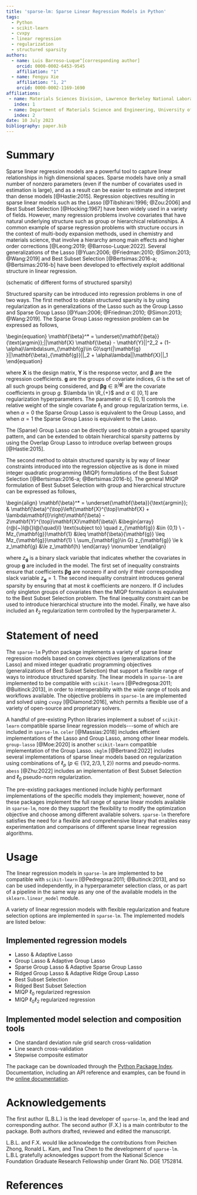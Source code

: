 ```yaml
---
title: 'sparse-lm: Sparse Linear Regression Models in Python'
tags:
  - Python
  - scikit-learn
  - cvxpy
  - linear regression
  - regularization
  - structured sparsity
authors:
  - name: Luis Barroso-Luque^[corresponding author]
    orcid: 0000-0002-6453-9545
    affiliation: "1"
  - name: Fengyu Xie
    affiliation: "1, 2"
    orcid: 0000-0002-1169-1690
affiliations:
 - name: Materials Sciences Division, Lawrence Berkeley National Laboratory, Berkeley CA, 94720, USA
   index: 1
 - name: Department of Materials Science and Engineering, University of California Berkeley, Berkeley CA, 94720, USA
   index: 2
date: 10 July 2023
bibliography: paper.bib
---
```


# Summary

Sparse linear regression models are a powerful tool to capture linear relationships
in high dimensional spaces. Sparse models have only a small number of nonzero parameters
(even if the number of covariates used in estimation is large), and as a result can be
easier to estimate and interpret than dense models [@Hastie:2015]. Regression objectives
resulting in sparse linear models such as the Lasso [@Tibshirani:1996; @Zou:2006] and
Best Subset Selection [@Hocking:1967] have been widely used in a variety of fields.
However, many regression problems involve covariates that have natural underlying
structure such as group or hierarchical relationships. A common example of sparse 
regression problems with structure occurs in the context of multi-body expansion methods,
used in chemistry and materials science, that involve a hierarchy among main effects and
higher order corrections [@Leong:2019; @Barroso-Luque:2022]. Several generalizations of
the Lasso [@Yuan:2006; @Friedman:2010; @Simon:2013; @Wang:2019] and Best Subset Selection
[@Bertsimas:2016-a; @Bertsimas:2016-b] have been developed to effectively exploit
additional structure in linear regression.

(schematic of different forms of structured sparsity)

Structured sparsity can be introduced into regression problems in one of two ways. The
first method to obtain structured sparsity is by using regularization as in
generalizations of the Lasso such as the Group Lasso  and Sparse Group
Lasso [@Yuan:2006; @Friedman:2010; @Simon:2013; @Wang:2019]. The Sparse Group Lasso
regression problem can be expressed as follows,

\begin{equation}
    \mathbf{\beta}^* = \underset{\mathbf{\beta}}{\text{argmin}}\;||\mathbf{X}
    \mathbf{\beta} - \mathbf{Y}||^2_2 + (1-\alpha)\lambda\sum_{\mathbf{g}\in G}\sqrt{|\mathbf{g}
    }||\mathbf{\beta}_{\mathbf{g}}||_2 + \alpha\lambda||\mathbf{X}||_1
\end{equation}

where $\mathbf{X}$ is the design matrix, $\mathbf{Y}$ is the response vector, and
$\mathbf{\beta}$ are  the regression coefficients. $\mathbf{g}$ are the groups of
covariate indices, $G$ is the set of all such groups being considered, and
$\mathbf{\beta}{\mathbf{g}}\in\mathbb{R}^{|\mathbf{g}|}$ are the covariate coefficients
in group $g$. $\lambda \in \R_{+}$ and $\alpha\in[0,1]$  are regularization
hyperparameters. The parameter $\alpha\in[0,1]$ controls the relative weight of the
single covariate $\ell_1$ and group regularization terms, i.e. when $\alpha=0$ the
Sparse Group Lasso is equivalent to the Group Lasso, and when $\alpha=1$ the Sparse
Group Lasso is equivalent to the Lasso.

The (Sparse) Group Lasso can be directly used to obtain a grouped sparsity pattern, and
can be extended to obtain hierarchical sparsity patterns by using the Overlap Group
Lasso to introduce overlap between groups [@Hastie:2015].

The second method to obtain structured sparsity is by way of linear constraints
introduced into the regression objective as is done in mixed integer quadratic
programming (MIQP) formulations of the Best Subset Selection
[@Bertsimas:2016-a; @Bertsimas:2016-b]. The general MIQP formulation of Best Subset
Selection with group and hierarchical structure can be expressed as follows,

\begin{align}
    \mathbf{\beta}^* = \underset{\mathbf{\beta}}{\text{argmin}}\;
    & \mathbf{\beta}^{\top}\left(\mathbf{X}^{\top}\mathbf{X} +
    \lambda\mathbf{I}\right)\mathbf{\beta} - 2\mathbf{Y}^{\top}\mathbf{X}\mathbf{\beta}\\
    &\begin{array}{r@{~}l@{}l@{\quad}l}
    \text{subject to} \quad z_{\mathbf{g}} &\in \{0,1\} \\
    -Mz_{\mathbf{g}}\mathbf{1} &\leq \mathbf{\beta}{\mathbf{g}} \leq Mz_{\mathbf{g}}\mathbf{1} \\
    \sum_{\mathbf{g}\in G} z_{\mathbf{g}} \le k
    z_\mathbf{g} &\le z_\mathbf{h}
    \end{array} \nonumber
\end{align}

where $z_\mathbf{g}$ is a binary slack variable that indicates whether the covariates in
group $\mathbf{g}$ are included in the model. The first set of inequality constraints
ensure that coefficients $\mathbf{\beta}{\mathbf{g}}$ are nonzero if and only if their
corresponding slack variable $z_{\mathbf{g}} = 1$. The second inequality constraint
introduces general sparsity by ensuring that at most $k$ coefficients are nonzero. If
$G$ includes only singleton groups of covariates then the MIQP formulation is equivalent
to the Best Subset Selection problem. The final inequality constraint can be used to
introduce hierarchical structure into the model. Finally, we have also included an
$\ell_2$ regularization term controlled by the hyperparameter $\lambda$.

# Statement of need

The `sparse-lm` Python package implements a variety of sparse linear regression models
based on convex objectives (generalizations of the Lasso) and mixed integer quadratic
programming objectives (generalizations of Best Subset Selection) that support a
flexible range of ways to introduce structured sparsity. The linear models in
`sparse-lm` are implemented to be compatible with `scikit-learn` [@Pedregosa:2011; @Buitinck:2013],
in order to interoperability with the wide range of tools and workflows available. The
objective problems in `sparse-lm` are implemented and solved using `cvxpy` [@Diamond:2016],
which permits a flexible use of a variety of open-source and proprietary solvers.

A handful of pre-existing Python libraries implement a subset of `scikit-learn`
compatible sparse linear regression models---some of which are included in `sparse-lm`.
`celer` [@Massias:2018] includes efficient implementations of the Lasso and Group Lasso,
among other linear models. `group-lasso` [@Moe:2020] is another `scikit-learn`
compatible implementation of the Group Lasso. `skglm` [@Bertrand:2022] includes several
implementations of sparse linear models based on regularization using combinations of
$\ell_p$ ($p\in\{1/2,2/3,1,2\}$) norms and pseudo-norms. `abess` [@Zhu:2022] includes an
implementation of Best Subset Selection and $\ell_0$ pseudo-norm regularization.

The pre-existing packages mentioned include highly performant implementations of the
specific models they implement; however, none of these packages implement the full range
of sparse linear models  available in `sparse-lm`, nore do they support the flexibility
to modify the optimization objective and choose among different available solvers.
`sparse-lm` therefore satisfies the need for a flexible and comprehensive library that
enables easy experimentation and comparisons of different sparse linear regression
algorithms.

# Usage

The linear regression models in `sparse-lm` are implemented to be compatible with
`scikit-learn` [@Pedregosa:2011; @Buitinck:2013], and so can be used independently, in
a hyperparameter selection class, or as part of a pipeline in the same way as any one
of the available models in the `sklearn.linear_model` module.

A variety of linear regression models with flexible regularization and feature selection
options are implemented in `sparse-lm`. The implemented models are listed below:

## Implemented regression models

- Lasso & Adaptive Lasso
- Group Lasso & Adaptive Group Lasso
- Sparse Group Lasso & Adaptive Sparse Group Lasso
- Ridged Group Lasso & Adaptive Ridge Group Lasso
- Best Subset Selection
- Ridged Best Subset Selection
- MIQP $\ell_0$ regularized regression
- MIQP $\ell_0\ell_2$ regularized regression

## Implemented model selection and composition tools
- One standard deviation rule grid search cross-validation
- Line search cross-validation
- Stepwise composite estimator

The package can be downloaded through the [Python Package Index](https://pypi.org/project/sparse-lm/).
Documentation, including an API reference and examples, can be found in the
[online documentation](https://cedergrouphub.github.io/sparse-lm).

# Acknowledgements

The first author (L.B.L.) is the lead developer of `sparse-lm`, and the lead and
corresponding author. The second author (F.X.) is a main contributor to the package.
Both authors drafted, reviewed and edited the manuscript.

L.B.L. and F.X. would like acknowledge the contributions from Peichen Zhong, Ronald L.
Kam, and Tina Chen to the development of `sparse-lm`. L.B.L gratefully acknowledges
support from the National Science Foundation Graduate Research Fellowship under Grant
No. DGE 1752814.

# References
